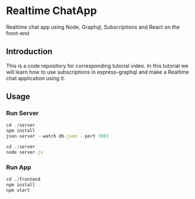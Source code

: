 # Realtime ChatApp

Realtime chat app using Node, Graphql, Subscriptions and React on the front-end 

## Introduction

This is a code repository for corresponding tutorial video.
In this tutorial we will learn how to use subscriptions in express-graphql and make a Realtime chat application using it.


## Usage
### Run Server
```javascript
cd ./server
npm install
json-server --watch db.json --port 3003
```
```javascript
cd ./server
node server.js
```
### Run App
```javascript
cd ./frontend
npm install
npm start
```


